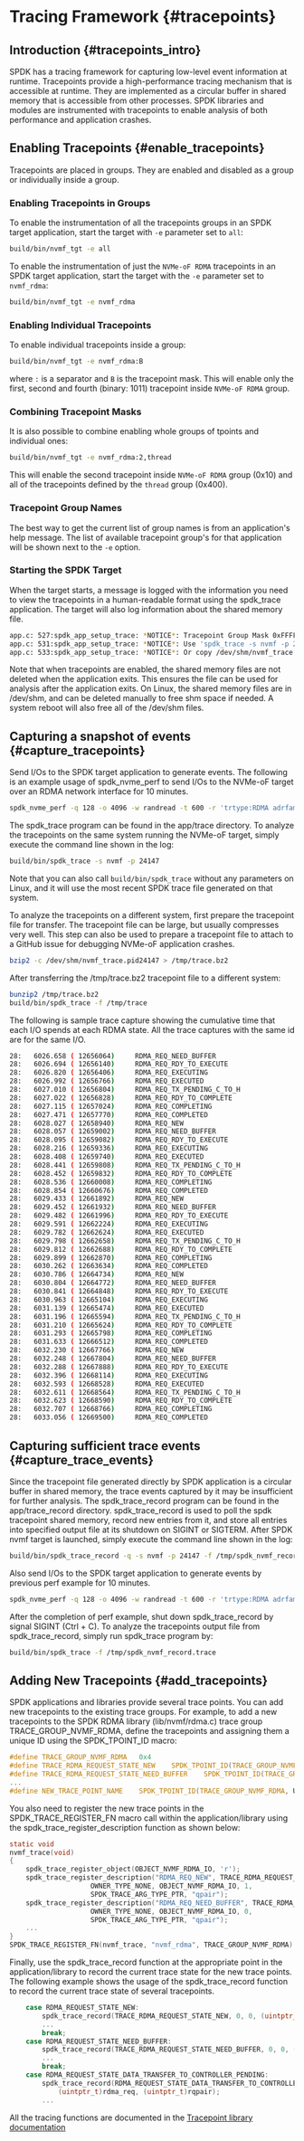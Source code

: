 # Tracing Framework {#tracepoints}

## Introduction {#tracepoints_intro}

SPDK has a tracing framework for capturing low-level event information at runtime.
Tracepoints provide a high-performance tracing mechanism that is accessible at runtime.
They are implemented as a circular buffer in shared memory that is accessible from other
processes. SPDK libraries and modules are instrumented with tracepoints to enable analysis of
both performance and application crashes.

## Enabling Tracepoints {#enable_tracepoints}

Tracepoints are placed in groups. They are enabled and disabled as a group or individually
inside a group.

### Enabling Tracepoints in Groups

To enable the instrumentation of all the tracepoints groups in an SPDK target
application, start the target with `-e` parameter set to `all`:

~~~bash
build/bin/nvmf_tgt -e all
~~~

To enable the instrumentation of just the `NVMe-oF RDMA` tracepoints in an SPDK target
application, start the target with the `-e` parameter set to `nvmf_rdma`:

~~~bash
build/bin/nvmf_tgt -e nvmf_rdma
~~~

### Enabling Individual Tracepoints

To enable individual tracepoints inside a group:

~~~bash
build/bin/nvmf_tgt -e nvmf_rdma:B
~~~

where `:` is a separator and `B` is the tracepoint mask. This will enable only the first, second and fourth (binary: 1011) tracepoint inside `NVMe-oF RDMA` group.

### Combining Tracepoint Masks

It is also possible to combine enabling whole groups of tpoints and individual ones:

~~~bash
build/bin/nvmf_tgt -e nvmf_rdma:2,thread
~~~

This will enable the second tracepoint inside `NVMe-oF RDMA` group (0x10) and all of the tracepoints defined by the `thread` group (0x400).

### Tracepoint Group Names

The best way to get the current list of group names is from an application's
help message. The list of available tracepoint group's for that application
will be shown next to the `-e` option.

### Starting the SPDK Target

When the target starts, a message is logged with the information you need to view
the tracepoints in a human-readable format using the spdk_trace application. The target
will also log information about the shared memory file.

~~~bash
app.c: 527:spdk_app_setup_trace: *NOTICE*: Tracepoint Group Mask 0xFFFF specified.
app.c: 531:spdk_app_setup_trace: *NOTICE*: Use 'spdk_trace -s nvmf -p 24147' to capture a snapshot of events at runtime.
app.c: 533:spdk_app_setup_trace: *NOTICE*: Or copy /dev/shm/nvmf_trace.pid24147 for offline analysis/debug.
~~~

Note that when tracepoints are enabled, the shared memory files are not deleted when the application
exits.  This ensures the file can be used for analysis after the application exits.  On Linux, the
shared memory files are in /dev/shm, and can be deleted manually to free shm space if needed.  A system
reboot will also free all of the /dev/shm files.

## Capturing a snapshot of events {#capture_tracepoints}

Send I/Os to the SPDK target application to generate events. The following is
an example usage of spdk_nvme_perf to send I/Os to the NVMe-oF target over an RDMA network
interface for 10 minutes.

~~~bash
spdk_nvme_perf -q 128 -o 4096 -w randread -t 600 -r 'trtype:RDMA adrfam:IPv4 traddr:192.168.100.2 trsvcid:4420'
~~~

The spdk_trace program can be found in the app/trace directory.  To analyze the tracepoints on the same
system running the NVMe-oF target, simply execute the command line shown in the log:

~~~bash
build/bin/spdk_trace -s nvmf -p 24147
~~~

Note that you can also call `build/bin/spdk_trace` without any parameters on Linux, and it will
use the most recent SPDK trace file generated on that system.

To analyze the tracepoints on a different system, first prepare the tracepoint file for transfer.  The
tracepoint file can be large, but usually compresses very well.  This step can also be used to prepare
a tracepoint file to attach to a GitHub issue for debugging NVMe-oF application crashes.

~~~bash
bzip2 -c /dev/shm/nvmf_trace.pid24147 > /tmp/trace.bz2
~~~

After transferring the /tmp/trace.bz2 tracepoint file to a different system:

~~~bash
bunzip2 /tmp/trace.bz2
build/bin/spdk_trace -f /tmp/trace
~~~

The following is sample trace capture showing the cumulative time that each
I/O spends at each RDMA state. All the trace captures with the same id are for
the same I/O.

~~~bash
28:   6026.658 ( 12656064)     RDMA_REQ_NEED_BUFFER                                      id:    r3622            time:  0.019
28:   6026.694 ( 12656140)     RDMA_REQ_RDY_TO_EXECUTE                                   id:    r3622            time:  0.055
28:   6026.820 ( 12656406)     RDMA_REQ_EXECUTING                                        id:    r3622            time:  0.182
28:   6026.992 ( 12656766)     RDMA_REQ_EXECUTED                                         id:    r3477            time:  228.510
28:   6027.010 ( 12656804)     RDMA_REQ_TX_PENDING_C_TO_H                                id:    r3477            time:  228.528
28:   6027.022 ( 12656828)     RDMA_REQ_RDY_TO_COMPLETE                                  id:    r3477            time:  228.539
28:   6027.115 ( 12657024)     RDMA_REQ_COMPLETING                                       id:    r3477            time:  228.633
28:   6027.471 ( 12657770)     RDMA_REQ_COMPLETED                                        id:    r3518            time:  171.577
28:   6028.027 ( 12658940)     RDMA_REQ_NEW                                              id:    r3623
28:   6028.057 ( 12659002)     RDMA_REQ_NEED_BUFFER                                      id:    r3623            time:  0.030
28:   6028.095 ( 12659082)     RDMA_REQ_RDY_TO_EXECUTE                                   id:    r3623            time:  0.068
28:   6028.216 ( 12659336)     RDMA_REQ_EXECUTING                                        id:    r3623            time:  0.189
28:   6028.408 ( 12659740)     RDMA_REQ_EXECUTED                                         id:    r3505            time:  190.509
28:   6028.441 ( 12659808)     RDMA_REQ_TX_PENDING_C_TO_H                                id:    r3505            time:  190.542
28:   6028.452 ( 12659832)     RDMA_REQ_RDY_TO_COMPLETE                                  id:    r3505            time:  190.553
28:   6028.536 ( 12660008)     RDMA_REQ_COMPLETING                                       id:    r3505            time:  190.637
28:   6028.854 ( 12660676)     RDMA_REQ_COMPLETED                                        id:    r3465            time:  247.000
28:   6029.433 ( 12661892)     RDMA_REQ_NEW                                              id:    r3624
28:   6029.452 ( 12661932)     RDMA_REQ_NEED_BUFFER                                      id:    r3624            time:  0.019
28:   6029.482 ( 12661996)     RDMA_REQ_RDY_TO_EXECUTE                                   id:    r3624            time:  0.050
28:   6029.591 ( 12662224)     RDMA_REQ_EXECUTING                                        id:    r3624            time:  0.158
28:   6029.782 ( 12662624)     RDMA_REQ_EXECUTED                                         id:    r3564            time:  96.937
28:   6029.798 ( 12662658)     RDMA_REQ_TX_PENDING_C_TO_H                                id:    r3564            time:  96.953
28:   6029.812 ( 12662688)     RDMA_REQ_RDY_TO_COMPLETE                                  id:    r3564            time:  96.967
28:   6029.899 ( 12662870)     RDMA_REQ_COMPLETING                                       id:    r3564            time:  97.054
28:   6030.262 ( 12663634)     RDMA_REQ_COMPLETED                                        id:    r3477            time:  231.780
28:   6030.786 ( 12664734)     RDMA_REQ_NEW                                              id:    r3625
28:   6030.804 ( 12664772)     RDMA_REQ_NEED_BUFFER                                      id:    r3625            time:  0.018
28:   6030.841 ( 12664848)     RDMA_REQ_RDY_TO_EXECUTE                                   id:    r3625            time:  0.054
28:   6030.963 ( 12665104)     RDMA_REQ_EXECUTING                                        id:    r3625            time:  0.176
28:   6031.139 ( 12665474)     RDMA_REQ_EXECUTED                                         id:    r3552            time:  114.906
28:   6031.196 ( 12665594)     RDMA_REQ_TX_PENDING_C_TO_H                                id:    r3552            time:  114.963
28:   6031.210 ( 12665624)     RDMA_REQ_RDY_TO_COMPLETE                                  id:    r3552            time:  114.977
28:   6031.293 ( 12665798)     RDMA_REQ_COMPLETING                                       id:    r3552            time:  115.060
28:   6031.633 ( 12666512)     RDMA_REQ_COMPLETED                                        id:    r3505            time:  193.734
28:   6032.230 ( 12667766)     RDMA_REQ_NEW                                              id:    r3626
28:   6032.248 ( 12667804)     RDMA_REQ_NEED_BUFFER                                      id:    r3626            time:  0.018
28:   6032.288 ( 12667888)     RDMA_REQ_RDY_TO_EXECUTE                                   id:    r3626            time:  0.058
28:   6032.396 ( 12668114)     RDMA_REQ_EXECUTING                                        id:    r3626            time:  0.166
28:   6032.593 ( 12668528)     RDMA_REQ_EXECUTED                                         id:    r3570            time:  90.443
28:   6032.611 ( 12668564)     RDMA_REQ_TX_PENDING_C_TO_H                                id:    r3570            time:  90.460
28:   6032.623 ( 12668590)     RDMA_REQ_RDY_TO_COMPLETE                                  id:    r3570            time:  90.473
28:   6032.707 ( 12668766)     RDMA_REQ_COMPLETING                                       id:    r3570            time:  90.557
28:   6033.056 ( 12669500)     RDMA_REQ_COMPLETED                                        id:    r3564            time:  100.211
~~~

## Capturing sufficient trace events {#capture_trace_events}

Since the tracepoint file generated directly by SPDK application is a circular buffer in shared memory,
the trace events captured by it may be insufficient for further analysis.
The spdk_trace_record program can be found in the app/trace_record directory.
spdk_trace_record is used to poll the spdk tracepoint shared memory, record new entries from it,
and store all entries into specified output file at its shutdown on SIGINT or SIGTERM.
After SPDK nvmf target is launched, simply execute the command line shown in the log:

~~~bash
build/bin/spdk_trace_record -q -s nvmf -p 24147 -f /tmp/spdk_nvmf_record.trace
~~~

Also send I/Os to the SPDK target application to generate events by previous perf example for 10 minutes.

~~~bash
spdk_nvme_perf -q 128 -o 4096 -w randread -t 600 -r 'trtype:RDMA adrfam:IPv4 traddr:192.168.100.2 trsvcid:4420'
~~~

After the completion of perf example, shut down spdk_trace_record by signal SIGINT (Ctrl + C).
To analyze the tracepoints output file from spdk_trace_record, simply run spdk_trace program by:

~~~bash
build/bin/spdk_trace -f /tmp/spdk_nvmf_record.trace
~~~

## Adding New Tracepoints {#add_tracepoints}

SPDK applications and libraries provide several trace points. You can add new
tracepoints to the existing trace groups. For example, to add a new tracepoints
to the SPDK RDMA library (lib/nvmf/rdma.c) trace group TRACE_GROUP_NVMF_RDMA,
define the tracepoints and assigning them a unique ID using the SPDK_TPOINT_ID macro:

~~~c
#define	TRACE_GROUP_NVMF_RDMA	0x4
#define TRACE_RDMA_REQUEST_STATE_NEW	SPDK_TPOINT_ID(TRACE_GROUP_NVMF_RDMA, 0x0)
#define TRACE_RDMA_REQUEST_STATE_NEED_BUFFER	SPDK_TPOINT_ID(TRACE_GROUP_NVMF_RDMA, 0x1)
...
#define NEW_TRACE_POINT_NAME	SPDK_TPOINT_ID(TRACE_GROUP_NVMF_RDMA, UNIQUE_ID)
~~~

You also need to register the new trace points in the SPDK_TRACE_REGISTER_FN macro call
within the application/library using the spdk_trace_register_description function
as shown below:

~~~c
static void
nvmf_trace(void)
{
	spdk_trace_register_object(OBJECT_NVMF_RDMA_IO, 'r');
	spdk_trace_register_description("RDMA_REQ_NEW", TRACE_RDMA_REQUEST_STATE_NEW,
					OWNER_TYPE_NONE, OBJECT_NVMF_RDMA_IO, 1,
					SPDK_TRACE_ARG_TYPE_PTR, "qpair");
	spdk_trace_register_description("RDMA_REQ_NEED_BUFFER", TRACE_RDMA_REQUEST_STATE_NEED_BUFFER,
					OWNER_TYPE_NONE, OBJECT_NVMF_RDMA_IO, 0,
					SPDK_TRACE_ARG_TYPE_PTR, "qpair");
	...
}
SPDK_TRACE_REGISTER_FN(nvmf_trace, "nvmf_rdma", TRACE_GROUP_NVMF_RDMA)
~~~

Finally, use the spdk_trace_record function at the appropriate point in the
application/library to record the current trace state for the new trace points.
The following example shows the usage of the spdk_trace_record function to
record the current trace state of several tracepoints.

~~~c
	case RDMA_REQUEST_STATE_NEW:
		spdk_trace_record(TRACE_RDMA_REQUEST_STATE_NEW, 0, 0, (uintptr_t)rdma_req, (uintptr_t)rqpair);
		...
		break;
	case RDMA_REQUEST_STATE_NEED_BUFFER:
		spdk_trace_record(TRACE_RDMA_REQUEST_STATE_NEED_BUFFER, 0, 0, (uintptr_t)rdma_req, (uintptr_t)rqpair);
		...
		break;
	case RDMA_REQUEST_STATE_DATA_TRANSFER_TO_CONTROLLER_PENDING:
		spdk_trace_record(RDMA_REQUEST_STATE_DATA_TRANSFER_TO_CONTROLLER_PENDING, 0, 0,
			(uintptr_t)rdma_req, (uintptr_t)rqpair);
		...
~~~

All the tracing functions are documented in the [Tracepoint library documentation](https://spdk.io/doc/trace_8h.html)
